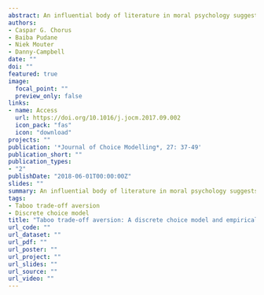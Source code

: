 ```yaml
---
abstract: An influential body of literature in moral psychology suggests that decision makers consider trade-offs morally problematic, or taboo, when the attributes traded off against each other belong to different ‘spheres’, such as friendship versus market transactions. This study is the first to model and empirically explore taboo trade-off aversion in a discrete choice context. To capture possible taboo trade-off aversion, we propose to extend the conventional linear in parameters logit model by including penalties for taboo trade-offs. Using this model, we then explore the presence (and size) of taboo trade-off aversion in a data set specifically collected for this purpose. Results, based on estimation of a variety of (Mixed) Logit models with and without taboo trade-off penalties, suggest that there is indeed a significant and sizeable taboo trade-off aversion underlying choice behaviour of respondents.
authors:
- Caspar G. Chorus
- Baiba Pudane
- Niek Mouter
- Danny-Campbell
date: ""
doi: ""
featured: true
image:
  focal_point: ""
  preview_only: false
links:
- name: Access
  url: https://doi.org/10.1016/j.jocm.2017.09.002
  icon_pack: "fas"
  icon: "download"
projects: ""
publication: '*Journal of Choice Modelling*, 27: 37-49'
publication_short: ""
publication_types:
- "2"
publishDate: "2018-06-01T00:00:00Z"
slides: ""
summary: An influential body of literature in moral psychology suggests that decision makers consider trade-offs morally problematic, or taboo, when the attributes traded off against each other belong to different ‘spheres’, such as friendship versus market transactions. This study is the first to model and empirically explore taboo trade-off aversion in a discrete choice context. To capture possible taboo trade-off aversion, we propose to extend the conventional linear in parameters logit model by including penalties for taboo trade-offs. Using this model, we then explore the presence (and size) of taboo trade-off aversion in a data set specifically collected for this purpose. Results, based on estimation of a variety of (Mixed) Logit models with and without taboo trade-off penalties, suggest that there is indeed a significant and sizeable taboo trade-off aversion underlying choice behaviour of respondents.
tags:
- Taboo trade-off aversion
- Discrete choice model
title: "Taboo trade-off aversion: A discrete choice model and empirical analysis"
url_code: ""
url_dataset: ""
url_pdf: ""
url_poster: ""
url_project: ""
url_slides: ""
url_source: ""
url_video: ""
---
```


